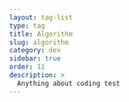 ```yaml
---
layout: tag-list
type: tag
title: Algorithm
slug: algorithm
category: dev
sidebar: true
order: 11
description: >
  Anything about coding test
---
```

